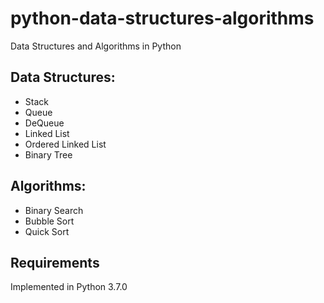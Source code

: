 # python-data-structures-algorithms
Data Structures and Algorithms in Python

<h2>Data Structures:</h2>
<ul><li>Stack</li>
<li>Queue</li>
<li>DeQueue</li>
<li>Linked List</li>
<li>Ordered Linked List</li>
<li>Binary Tree</li></ul>

<h2>Algorithms:</h2>
<ul><li>Binary Search</li>
<li>Bubble Sort</li>
<li>Quick Sort</li></ul>

<h2>Requirements</h2>
Implemented in Python 3.7.0
